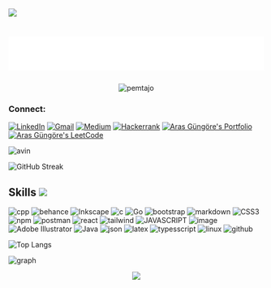 <img align='center' src="https://media.giphy.com/media/836HiJc7pgzy8iNXCn/giphy.gif" width="230" />

# ![Hey](svgImg.svg) 

<p align="center"> <img src="https://komarev.com/ghpvc/?username=avin-madhu" alt="pemtajo" /> </p>

### Connect: 
[![LinkedIn](https://img.shields.io/badge/linkedin-00599C?style=for-the-badge&logo=linkedin&logoColor=white)](https://www.linkedin.com/in/avin-madhu-840b82206)
[![Gmail](https://img.shields.io/badge/Gmail-1a75ff?style=for-the-badge&logo=gmail&logoColor=white)](mailto:avinmadhu@gmail.com)
[![Medium](https://img.shields.io/badge/Medium-00599C?style=for-the-badge&logo=medium&logoColor=white)](https://medium.com/@funfauna14)
[![Hackerrank](https://img.shields.io/badge/-Hackerrank-00599C?style=for-the-badge&logo=HackerRank&logoColor=white)](https://www.hackerrank.com/avinmadhu)
 <a href="https://my-portfolio-eta-ebon.vercel.app/" target="_blank" rel="noreferrer"> <img alt="Aras Güngöre's Portfolio" src="https://img.shields.io/badge/Portfolio-08203A?style=for-the-badge&logo=About.me&logoColor=white" /> </a>
 <a href="https://leetcode.com/avin-madhu" target="_blank" rel="noreferrer"> <img alt="Aras Güngöre's LeetCode" src="https://img.shields.io/badge/LeetCode-FFA116?style=for-the-badge&logo=LeetCode&logoColor=black"/> </a>

![avin](https://github-readme-stats.vercel.app/api?username=avin-madhu&show_icons=true&theme=algolia)

![GitHub Streak](https://streak-stats.demolab.com/?user=avin-madhu&theme=holi-theme)

<h2> Skills <img src = "https://media2.giphy.com/media/QssGEmpkyEOhBCb7e1/giphy.gif?cid=ecf05e47a0n3gi1bfqntqmob8g9aid1oyj2wr3ds3mg700bl&rid=giphy.gif" width="32"> </h2>

![cpp](https://img.shields.io/badge/C%2B%2B-00599C?style=for-the-badge&logo=c%2B%2B&logoColor=white) ![behance](https://img.shields.io/badge/Behance-0054F7?style=for-the-badge&logo=behance&logoColor=white) ![Inkscape](https://img.shields.io/badge/Inkscape-000000?style=for-the-badge&logo=Inkscape&logoColor=white)
![c](https://img.shields.io/badge/C-00599C?style=for-the-badge&logo=c&logoColor=white) ![Go](https://img.shields.io/badge/Go-00ADD8?style=for-the-badge&logo=go&logoColor=white) ![bootstrap](https://img.shields.io/badge/Bootstrap-563D7C?style=for-the-badge&logo=bootstrap&logoColor=white) ![markdown](https://img.shields.io/badge/Markdown-000000?style=for-the-badge&logo=markdown&logoColor=white)
![CSS3](https://img.shields.io/badge/CSS3-1572B6?style=for-the-badge&logo=css3&logoColor=white) ![npm](https://img.shields.io/badge/npm-CB3837?style=for-the-badge&logo=npm&logoColor=white) ![postman](https://img.shields.io/badge/Postman-FF6C37?style=for-the-badge&logo=Postman&logoColor=white) ![react](https://img.shields.io/badge/React-20232A?style=for-the-badge&logo=react&logoColor=61DAFB) ![tailwind](https://img.shields.io/badge/Tailwind_CSS-38B2AC?style=for-the-badge&logo=tailwind-css&logoColor=white)
![JAVASCRIPT](https://img.shields.io/badge/JavaScript-00599C?style=for-the-badge&logo=javascript&logoColor=F7DF1E)
![image](https://img.shields.io/badge/HTML5-00599C?style=for-the-badge&logo=html5&logoColor=white)
![Adobe Illustrator](https://img.shields.io/badge/adobe%20illustrator-00599C?style=for-the-badge&logo=adobe%20illustrator&logoColor=white)
![Java](https://img.shields.io/badge/java-00599C?style=for-the-badge&logo=java&logoColor=white) ![json](https://img.shields.io/badge/json-5E5C5C?style=for-the-badge&logo=json&logoColor=white) ![latex](https://img.shields.io/badge/LaTeX-47A141?style=for-the-badge&logo=LaTeX&logoColor=white) ![typesscript](https://img.shields.io/badge/TypeScript-007ACC?style=for-the-badge&logo=typescript&logoColor=white) ![linux](https://img.shields.io/badge/Linux-FCC624?style=for-the-badge&logo=linux&logoColor=black) ![github](https://img.shields.io/badge/GitHub-100000?style=for-the-badge&logo=github&logoColor=white)

 
![Top Langs](https://github-readme-stats.vercel.app/api/top-langs/?username=avin-madhu&layout=compact&theme=algolia)


![graph](https://github-profile-summary-cards.vercel.app/api/cards/profile-details?username=avin-madhu&theme=nord_dark)

<div align=center>
    <img src="https://github-profile-trophy.vercel.app/?username=avin-madhu&theme=github-dark&column=3&margin-w=15&margin-h=15&no-bg=true&title=Stars,Followers,PR,Commits,Repo,Issue,Language">
</div>
